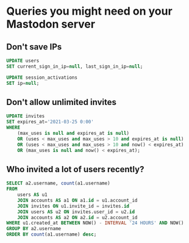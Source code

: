 # Queries you might need on your Mastodon server

## Don't save IPs

```sql
UPDATE users
SET current_sign_in_ip=null, last_sign_in_ip=null;

UPDATE session_activations
SET ip=null;
```

## Don't allow unlimited invites

```sql
UPDATE invites
SET expires_at='2021-03-25 0:00'
WHERE
    (max_uses is null and expires_at is null)
    OR (uses < max_uses and max_uses > 10 and expires_at is null)
    OR (uses < max_uses and max_uses > 10 and now() < expires_at)
    OR (max_uses is null and now() < expires_at);
```

## Who invited a lot of users recently?

```sql
SELECT a2.username, count(a1.username)
FROM
    users AS u1
    JOIN accounts AS a1 ON a1.id = u1.account_id
    JOIN invites ON u1.invite_id = invites.id
    JOIN users AS u2 ON invites.user_id = u2.id
    JOIN accounts AS a2 ON a2.id = u2.account_id
WHERE u1.created_at BETWEEN NOW() - INTERVAL '24 HOURS' AND NOW()
GROUP BY a2.username
ORDER BY count(a1.username) desc;
```
